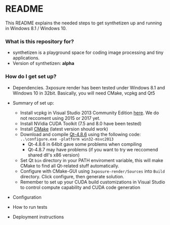 # README #

This README explains the needed steps to get synthetizen up and running in Windows 8.1 / Windows 10.

### What is this repository for? ###

* synthetizen is a playground space for coding image processing and tiny applications.
* Version of synthetizen: __alpha__

### How do I get set up? ###

+ Dependencies. 3xposure render has been tested under Windows 8.1 and Windows 10 in 32bit.
  Basically, you will need CMake, vcpkg and Qt5

+ Summary of set up:
    * Install vcpkg in Visual Studio 2013 Community Edition [here](https://www.visualstudio.com/en/vs/older-downloads/). We do not reccoment using 2015 or 2017 yet.
	* Install NVidia CUDA Toolkit (7.5 and 8.0 have been tested)
    * Install [CMake](https://cmake.org/download/) (latest version should work)
    * Download and compile [Qt-4.8.6](https://download.qt.io/archive/qt/4.8/4.8.6/qt-everywhere-opensource-src-4.8.6.zip) using the following code:
        `..\configure.exe -platform win32-msvc2013`
        - Qt-4.8.6 in 64bit gave some problems when compiling
	    - Qt-4.8.7 may have problems (if you want to try we reccomend shared dll's x86 version)
	* Set Qt ``bin`` directory in your PATH enviroment variable, this will make CMake to find all Qt-related stuff automatically.
    * Configure with CMake-GUI using ``3xposure-render/Sources`` into ``Build`` directory. Click configure, then generate solution.
    * Remember to set up your CUDA build customizations in Visual Studio to control compute capability and CUDA code generation
  
+ Configuration
+ How to run tests
+ Deployment instructions


